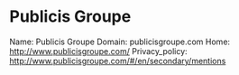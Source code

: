 
# Publicis Groupe

Name: Publicis Groupe
Domain: publicisgroupe.com
Home: http://www.publicisgroupe.com/
Privacy_policy: http://www.publicisgroupe.com/#/en/secondary/mentions
